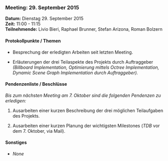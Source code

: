 ### Meeting: 29. September 2015

**Datum:** Dienstag 29. September 2015  
**Zeit:** 11:00 - 11:15  
**Teilnehmende:** Livio Bieri, Raphael Brunner, Stefan Arizona, Roman Bolzern

#### Protokollpunkte / Themen
- Besprechung der erledigten Arbeiten seit letzten Meeting.

- Erläuterungen der drei Teilaspekte des Projekts durch Auftraggeber *(Billboard Implementation, Optimierung mittels Octree Implementation, Dynamic Scene Graph Implementation durch Auftraggeber).*

#### Pendenzenliste / Beschlüsse
*Bis zum nächsten Meeting am 7. Oktober sind die folgenden Pendenzen zu erledigen:*

  1. Ausarbeiten einer kurzen Beschreibung der drei möglichen Teilaufgaben des Projekts.
  
  2. Ausarbeiten einer kurzen Planung der wichtigsten Milestones (*TDB* vor dem 7. Oktober, via Mail).

#### Sonstiges
- *None*


